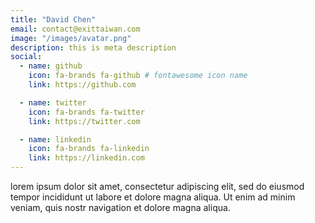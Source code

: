 ```yaml
---
title: "David Chen"
email: contact@exittaiwan.com
image: "/images/avatar.png"
description: this is meta description
social:
  - name: github
    icon: fa-brands fa-github # fontawesome icon name
    link: https://github.com

  - name: twitter
    icon: fa-brands fa-twitter
    link: https://twitter.com

  - name: linkedin
    icon: fa-brands fa-linkedin
    link: https://linkedin.com
---
```


lorem ipsum dolor sit amet, consectetur adipiscing elit, sed do eiusmod tempor incididunt ut labore et dolore magna aliqua. Ut enim ad minim veniam, quis nostr navigation et dolore magna aliqua.
